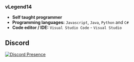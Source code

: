 ### vLegend14

- **Self taught programmer**
- **Programming languages:** `Javascript`, `Java`, `Python` and `C#`
- **Code editor / IDE:** `Visual Studio Code` - `Visual Studio`

## Discord

[![Discord Presence](https://lanyard.cnrad.dev/api/416792860461891595)](https://discord.com/users/416792860461891595)
